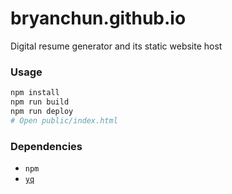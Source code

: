# bryanchun.github.io

Digital resume generator and its static website host

### Usage

```bash
npm install
npm run build
npm run deploy
# Open public/index.html
```

### Dependencies

- `npm`
- [`yq`](https://github.com/mikefarah/yq)
